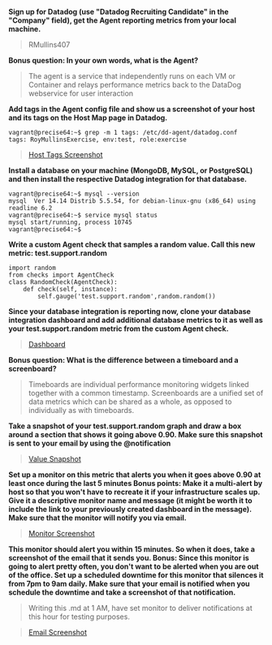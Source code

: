 **Sign up for Datadog (use "Datadog Recruiting Candidate" in the "Company" field), get the Agent reporting metrics from your local machine.**
> RMullins407


**Bonus question: In your own words, what is the Agent?**
> The agent is a service that independently runs on each VM or Container and relays performance metrics back to the DataDog webservice for user interaction

**Add tags in the Agent config file and show us a screenshot of your host and its tags on the Host Map page in Datadog.**


```{r, engine='sh', count_lines}
vagrant@precise64:~$ grep -m 1 tags: /etc/dd-agent/datadog.conf 
tags: RoyMullinsExercise, env:test, role:exercise
```

> [Host Tags Screenshot](./HostTags.PNG)

**Install a database on your machine (MongoDB, MySQL, or PostgreSQL) and then install the respective Datadog integration for that database.**

```{r, engine='sh', count_lines}
vagrant@precise64:~$ mysql --version
mysql  Ver 14.14 Distrib 5.5.54, for debian-linux-gnu (x86_64) using readline 6.2
vagrant@precise64:~$ service mysql status
mysql start/running, process 10745
vagrant@precise64:~$
```

**Write a custom Agent check that samples a random value. Call this new metric: test.support.random**
```{r, engine='py', count_lines}
import random
from checks import AgentCheck
class RandomCheck(AgentCheck):
    def check(self, instance):
        self.gauge('test.support.random',random.random())
```

**Since your database integration is reporting now, clone your database integration dashboard and add additional database metrics to it as well as your test.support.random metric from the custom Agent check.**

> [Dashboard](./DashboardClone.PNG)

**Bonus question: What is the difference between a timeboard and a screenboard?**

> Timeboards are individual performance monitoring widgets linked together with a common timestamp. Screenboards are a unified set of data metrics which can be shared as a whole, as opposed to individually as with timeboards.

**Take a snapshot of your test.support.random graph and draw a box around a section that shows it going above 0.90. Make sure this snapshot is sent to your email by using the @notification**

> [Value Snapshot](./Snapshot.PNG)

**Set up a monitor on this metric that alerts you when it goes above 0.90 at least once during the last 5 minutes
Bonus points: Make it a multi-alert by host so that you won't have to recreate it if your infrastructure scales up.
Give it a descriptive monitor name and message (it might be worth it to include the link to your previously created dashboard in the message). Make sure that the monitor will notify you via email.**

> [Monitor Screenshot](./Monitor.PNG)

**This monitor should alert you within 15 minutes. So when it does, take a screenshot of the email that it sends you.
Bonus: Since this monitor is going to alert pretty often, you don't want to be alerted when you are out of the office. Set up a scheduled downtime for this monitor that silences it from 7pm to 9am daily. Make sure that your email is notified when you schedule the downtime and take a screenshot of that notification.**

> Writing this .md at 1 AM, have set monitor to deliver notifications at this hour for testing purposes.

> [Email Screenshot](./Email.PNG)











